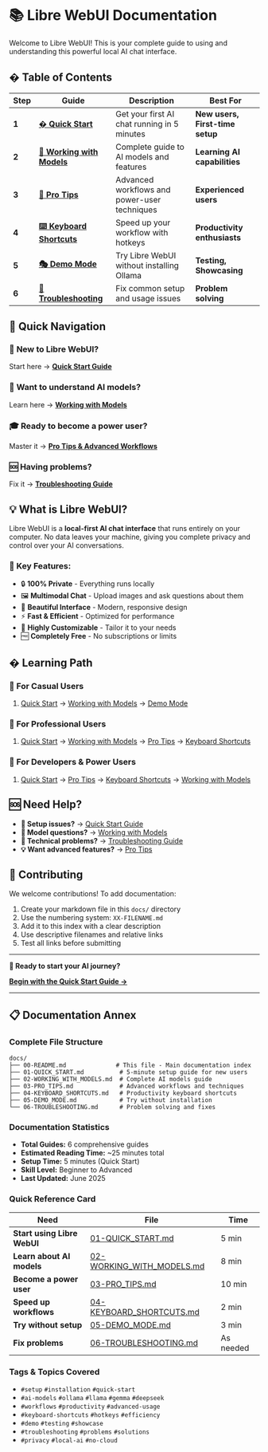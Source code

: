 # 📚 Libre WebUI Documentation

Welcome to Libre WebUI! This is your complete guide to using and understanding this powerful local AI chat interface.

## � Table of Contents

| Step | Guide | Description | Best For |
|------|-------|-------------|----------|
| **1** | **[� Quick Start](./01-QUICK_START.md)** | Get your first AI chat running in 5 minutes | **New users, First-time setup** |
| **2** | **[🤖 Working with Models](./02-WORKING_WITH_MODELS.md)** | Complete guide to AI models and features | **Learning AI capabilities** |
| **3** | **[🎯 Pro Tips](./03-PRO_TIPS.md)** | Advanced workflows and power-user techniques | **Experienced users** |
| **4** | **[⌨️ Keyboard Shortcuts](./04-KEYBOARD_SHORTCUTS.md)** | Speed up your workflow with hotkeys | **Productivity enthusiasts** |
| **5** | **[🎭 Demo Mode](./05-DEMO_MODE.md)** | Try Libre WebUI without installing Ollama | **Testing, Showcasing** |
| **6** | **[🔧 Troubleshooting](./06-TROUBLESHOOTING.md)** | Fix common setup and usage issues | **Problem solving** |

## 🎯 Quick Navigation

### 🚀 **New to Libre WebUI?**
Start here → **[Quick Start Guide](./01-QUICK_START.md)**

### 🤖 **Want to understand AI models?**
Learn here → **[Working with Models](./02-WORKING_WITH_MODELS.md)**

### 🎓 **Ready to become a power user?**
Master it → **[Pro Tips & Advanced Workflows](./03-PRO_TIPS.md)**

### 🆘 **Having problems?**
Fix it → **[Troubleshooting Guide](./06-TROUBLESHOOTING.md)**

## 💡 What is Libre WebUI?

Libre WebUI is a **local-first AI chat interface** that runs entirely on your computer. No data leaves your machine, giving you complete privacy and control over your AI conversations.

### 🌟 Key Features:
- 🔒 **100% Private** - Everything runs locally
- 🖼️ **Multimodal Chat** - Upload images and ask questions about them
- 🎨 **Beautiful Interface** - Modern, responsive design
- ⚡ **Fast & Efficient** - Optimized for performance
- 🔧 **Highly Customizable** - Tailor it to your needs
- 🆓 **Completely Free** - No subscriptions or limits

## � Learning Path

### **📱 For Casual Users**
1. [Quick Start](./01-QUICK_START.md) → [Working with Models](./02-WORKING_WITH_MODELS.md) → [Demo Mode](./05-DEMO_MODE.md)

### **💼 For Professional Users**
1. [Quick Start](./01-QUICK_START.md) → [Working with Models](./02-WORKING_WITH_MODELS.md) → [Pro Tips](./03-PRO_TIPS.md) → [Keyboard Shortcuts](./04-KEYBOARD_SHORTCUTS.md)

### **🔧 For Developers & Power Users**
1. [Quick Start](./01-QUICK_START.md) → [Pro Tips](./03-PRO_TIPS.md) → [Keyboard Shortcuts](./04-KEYBOARD_SHORTCUTS.md) → [Working with Models](./02-WORKING_WITH_MODELS.md)

## 🆘 Need Help?

- **🚀 Setup issues?** → [Quick Start Guide](./01-QUICK_START.md)
- **🤖 Model questions?** → [Working with Models](./02-WORKING_WITH_MODELS.md)
- **🔧 Technical problems?** → [Troubleshooting Guide](./06-TROUBLESHOOTING.md)
- **💡 Want advanced features?** → [Pro Tips](./03-PRO_TIPS.md)

## 🤝 Contributing

We welcome contributions! To add documentation:

1. Create your markdown file in this `docs/` directory
2. Use the numbering system: `XX-FILENAME.md`
3. Add it to this index with a clear description
4. Use descriptive filenames and relative links
5. Test all links before submitting

---

**🎉 Ready to start your AI journey?**

**[Begin with the Quick Start Guide →](./01-QUICK_START.md)**

---

## 📋 Documentation Annex

### **Complete File Structure**
```
docs/
├── 00-README.md              # This file - Main documentation index
├── 01-QUICK_START.md          # 5-minute setup guide for new users
├── 02-WORKING_WITH_MODELS.md  # Complete AI models guide
├── 03-PRO_TIPS.md             # Advanced workflows and techniques
├── 04-KEYBOARD_SHORTCUTS.md   # Productivity keyboard shortcuts
├── 05-DEMO_MODE.md            # Try without installation
└── 06-TROUBLESHOOTING.md      # Problem solving and fixes
```

### **Documentation Statistics**
- **Total Guides:** 6 comprehensive guides
- **Estimated Reading Time:** ~25 minutes total
- **Setup Time:** 5 minutes (Quick Start)
- **Skill Level:** Beginner to Advanced
- **Last Updated:** June 2025

### **Quick Reference Card**
| Need | File | Time |
|------|------|------|
| **Start using Libre WebUI** | [01-QUICK_START.md](./01-QUICK_START.md) | 5 min |
| **Learn about AI models** | [02-WORKING_WITH_MODELS.md](./02-WORKING_WITH_MODELS.md) | 8 min |
| **Become a power user** | [03-PRO_TIPS.md](./03-PRO_TIPS.md) | 10 min |
| **Speed up workflows** | [04-KEYBOARD_SHORTCUTS.md](./04-KEYBOARD_SHORTCUTS.md) | 2 min |
| **Try without setup** | [05-DEMO_MODE.md](./05-DEMO_MODE.md) | 3 min |
| **Fix problems** | [06-TROUBLESHOOTING.md](./06-TROUBLESHOOTING.md) | As needed |

### **Tags & Topics Covered**
- `#setup` `#installation` `#quick-start`
- `#ai-models` `#ollama` `#llama` `#gemma` `#deepseek`
- `#workflows` `#productivity` `#advanced-usage`
- `#keyboard-shortcuts` `#hotkeys` `#efficiency`
- `#demo` `#testing` `#showcase`
- `#troubleshooting` `#problems` `#solutions`
- `#privacy` `#local-ai` `#no-cloud`
